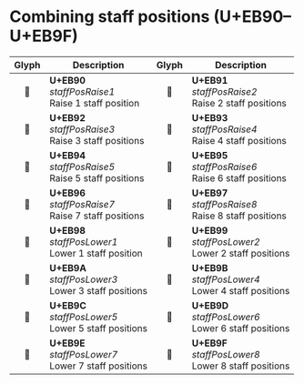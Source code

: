 Combining staff positions (U+EB90–U+EB9F)
=========================================

| **Glyph** | **Description** | **Glyph** | **Description**
| :-------: | --------------- | :-------: | ---------------
|<span class="bravura_large">&#xeb90;</span> | **U+EB90**<br/>*staffPosRaise1*<br/>Raise 1 staff position | <span class="bravura_large">&#xeb91;</span> | **U+EB91**<br/>*staffPosRaise2*<br/>Raise 2 staff positions
|<span class="bravura_large">&#xeb92;</span> | **U+EB92**<br/>*staffPosRaise3*<br/>Raise 3 staff positions | <span class="bravura_large">&#xeb93;</span> | **U+EB93**<br/>*staffPosRaise4*<br/>Raise 4 staff positions
|<span class="bravura_large">&#xeb94;</span> | **U+EB94**<br/>*staffPosRaise5*<br/>Raise 5 staff positions | <span class="bravura_large">&#xeb95;</span> | **U+EB95**<br/>*staffPosRaise6*<br/>Raise 6 staff positions
|<span class="bravura_large">&#xeb96;</span> | **U+EB96**<br/>*staffPosRaise7*<br/>Raise 7 staff positions | <span class="bravura_large">&#xeb97;</span> | **U+EB97**<br/>*staffPosRaise8*<br/>Raise 8 staff positions
|<span class="bravura_large">&#xeb98;</span> | **U+EB98**<br/>*staffPosLower1*<br/>Lower 1 staff position | <span class="bravura_large">&#xeb99;</span> | **U+EB99**<br/>*staffPosLower2*<br/>Lower 2 staff positions
|<span class="bravura_large">&#xeb9a;</span> | **U+EB9A**<br/>*staffPosLower3*<br/>Lower 3 staff positions | <span class="bravura_large">&#xeb9b;</span> | **U+EB9B**<br/>*staffPosLower4*<br/>Lower 4 staff positions
|<span class="bravura_large">&#xeb9c;</span> | **U+EB9C**<br/>*staffPosLower5*<br/>Lower 5 staff positions | <span class="bravura_large">&#xeb9d;</span> | **U+EB9D**<br/>*staffPosLower6*<br/>Lower 6 staff positions
|<span class="bravura_large">&#xeb9e;</span> | **U+EB9E**<br/>*staffPosLower7*<br/>Lower 7 staff positions | <span class="bravura_large">&#xeb9f;</span> | **U+EB9F**<br/>*staffPosLower8*<br/>Lower 8 staff positions